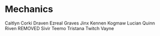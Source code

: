 Mechanics
=======
Caitlyn
Corki
Draven
Ezreal
Graves
Jinx
Kennen
Kogmaw
Lucian
Quinn
Riven      REMOVED
Sivir
Teemo
Tristana
Twitch
Vayne
